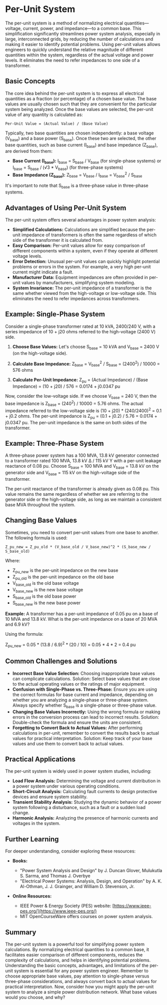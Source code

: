 # Per-Unit System

The per-unit system is a method of normalizing electrical quantities—voltage, current, power, and impedance—to a common base. This simplification significantly streamlines power system analysis, especially in large, interconnected grids, by reducing the number of calculations and making it easier to identify potential problems. Using per-unit values allows engineers to quickly understand the relative magnitude of different quantities within the system, regardless of the actual voltage and power levels. It eliminates the need to refer impedances to one side of a transformer.

## Basic Concepts

The core idea behind the per-unit system is to express all electrical quantities as a fraction (or percentage) of a chosen base value. The base values are usually chosen such that they are convenient for the particular system being analyzed. Once the base values are selected, the per-unit value of any quantity is calculated as:

```
Per-Unit Value = (Actual Value) / (Base Value)
```

Typically, two base quantities are chosen independently: a base voltage (V<sub>base</sub>) and a base power (S<sub>base</sub>). Once these two are selected, the other base quantities, such as base current (I<sub>base</sub>) and base impedance (Z<sub>base</sub>), are derived from them:

*   **Base Current (I<sub>base</sub>):** I<sub>base</sub> = S<sub>base</sub> / V<sub>base</sub> (for single-phase systems) or I<sub>base</sub> = S<sub>base</sub> / (√3 * V<sub>base</sub>) (for three-phase systems)
*   **Base Impedance (Z<sub>base</sub>):** Z<sub>base</sub> = V<sub>base</sub> / I<sub>base</sub> = V<sub>base</sub><sup>2</sup> / S<sub>base</sub>

It's important to note that S<sub>base</sub> is a three-phase value in three-phase systems.

## Advantages of Using Per-Unit System

The per-unit system offers several advantages in power system analysis:

*   **Simplified Calculations:** Calculations are simplified because the per-unit impedance of transformers is often the same regardless of which side of the transformer it is calculated from.
*   **Easy Comparison:** Per-unit values allow for easy comparison of different components within a system, even if they operate at different voltage levels.
*   **Error Detection:** Unusual per-unit values can quickly highlight potential problems or errors in the system. For example, a very high per-unit current might indicate a fault.
*   **Manufacturer Data:** Equipment impedances are often provided in per-unit values by manufacturers, simplifying system modeling.
*   **System Invariance:** The per-unit impedance of a transformer is the same whether viewed from the high-voltage or low-voltage side. This eliminates the need to refer impedances across transformers.

## Example: Single-Phase System

Consider a single-phase transformer rated at 10 kVA, 2400/240 V, with a series impedance of 10 + j20 ohms referred to the high-voltage (2400 V) side.

1.  **Choose Base Values:** Let's choose S<sub>base</sub> = 10 kVA and V<sub>base</sub> = 2400 V (on the high-voltage side).

2.  **Calculate Base Impedance:** Z<sub>base</sub> = V<sub>base</sub><sup>2</sup> / S<sub>base</sub> = (2400<sup>2</sup>) / 10000 = 576 ohms

3.  **Calculate Per-Unit Impedance:** Z<sub>pu</sub> = (Actual Impedance) / (Base Impedance) = (10 + j20) / 576 = 0.0174 + j0.0347 pu

Now, consider the low-voltage side. If we choose V<sub>base</sub> = 240 V, then the base impedance is Z<sub>base</sub> = (240<sup>2</sup>) / 10000 = 5.76 ohms. The actual impedance referred to the low-voltage side is (10 + j20) * (240/2400)<sup>2</sup> = 0.1 + j0.2 ohms. The per-unit impedance is Z<sub>pu</sub> = (0.1 + j0.2) / 5.76 = 0.0174 + j0.0347 pu. The per-unit impedance is the same on both sides of the transformer.

## Example: Three-Phase System

A three-phase power system has a 100 MVA, 13.8 kV generator connected to a transformer rated 100 MVA, 13.8 kV Δ / 115 kV Y with a per-unit leakage reactance of 0.08 pu. Choose S<sub>base</sub> = 100 MVA and V<sub>base</sub> = 13.8 kV on the generator side and V<sub>base</sub> = 115 kV on the high-voltage side of the transformer.

The per-unit reactance of the transformer is already given as 0.08 pu. This value remains the same regardless of whether we are referring to the generator side or the high-voltage side, as long as we maintain a consistent base MVA throughout the system.

## Changing Base Values

Sometimes, you need to convert per-unit values from one base to another. The following formula is used:

```
Z_pu_new = Z_pu_old * (V_base_old / V_base_new)^2 * (S_base_new / S_base_old)
```

Where:

*   Z<sub>pu_new</sub> is the per-unit impedance on the new base
*   Z<sub>pu_old</sub> is the per-unit impedance on the old base
*   V<sub>base_old</sub> is the old base voltage
*   V<sub>base_new</sub> is the new base voltage
*   S<sub>base_old</sub> is the old base power
*   S<sub>base_new</sub> is the new base power

**Example:** A transformer has a per-unit impedance of 0.05 pu on a base of 10 MVA and 13.8 kV. What is the per-unit impedance on a base of 20 MVA and 6.9 kV?

Using the formula:

Z<sub>pu_new</sub> = 0.05 * (13.8 / 6.9)<sup>2</sup> * (20 / 10) = 0.05 * 4 * 2 = 0.4 pu

## Common Challenges and Solutions

*   **Incorrect Base Value Selection:** Choosing inappropriate base values can complicate calculations. Solution: Select base values that are close to the actual operating values or the ratings of major equipment.
*   **Confusion with Single-Phase vs. Three-Phase:** Ensure you are using the correct formulas for base current and impedance, depending on whether you are analyzing a single-phase or three-phase system. Always specify whether S<sub>base</sub> is a single-phase or three-phase value.
*   **Changing Base Values Incorrectly:** Using the wrong formula or making errors in the conversion process can lead to incorrect results. Solution: Double-check the formula and ensure the units are consistent.
*   **Forgetting to Convert Back to Actual Values:** After performing calculations in per-unit, remember to convert the results back to actual values for practical interpretation. Solution: Keep track of your base values and use them to convert back to actual values.

## Practical Applications

The per-unit system is widely used in power system studies, including:

*   **Load Flow Analysis:** Determining the voltage and current distribution in a power system under various operating conditions.
*   **Short-Circuit Analysis:** Calculating fault currents to design protective devices and ensure system stability.
*   **Transient Stability Analysis:** Studying the dynamic behavior of a power system following a disturbance, such as a fault or a sudden load change.
*   **Harmonic Analysis:** Analyzing the presence of harmonic currents and voltages in the system.

## Further Learning

For deeper understanding, consider exploring these resources:

*   **Books:**
    *   "Power System Analysis and Design" by J. Duncan Glover, Mulukutla S. Sarma, and Thomas J. Overbye
    *   "Electrical Power Systems: Analysis, Design, and Operation" by A. K. Al-Othman, J. J. Grainger, and William D. Stevenson, Jr.

*   **Online Resources:**
    *   IEEE Power & Energy Society (PES) website: [https://www.ieee-pes.org/](https://www.ieee-pes.org/)
    *   MIT OpenCourseWare offers courses on power system analysis.

## Summary

The per-unit system is a powerful tool for simplifying power system calculations. By normalizing electrical quantities to a common base, it facilitates easier comparison of different components, reduces the complexity of calculations, and helps in identifying potential problems. Understanding the basic concepts, advantages, and limitations of the per-unit system is essential for any power system engineer. Remember to choose appropriate base values, pay attention to single-phase versus three-phase considerations, and always convert back to actual values for practical interpretation. Now, consider how you might apply the per-unit system to analyze a simple power distribution network. What base values would you choose, and why?